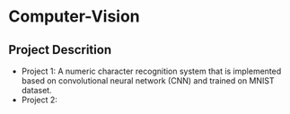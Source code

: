# Computer-Vision

## Project Descrition
- Project 1: A numeric character recognition system that is implemented based on convolutional neural network (CNN) and trained on MNIST dataset. 
- Project 2: 